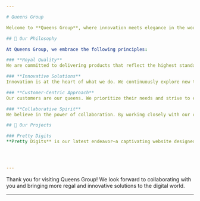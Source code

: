 ```yaml
---

# Queens Group

Welcome to **Queens Group**, where innovation meets elegance in the world of IT products. Inspired by the K-drama "Queen of Tears," our organization believes in the power of technology to transform and uplift everyday experiences. We specialize in creating sophisticated digital solutions, including websites for retail and unique online platforms.

## 🌟 Our Philosophy

At Queens Group, we embrace the following principles:

### **Royal Quality**
We are committed to delivering products that reflect the highest standards of excellence. Every project is crafted with precision, care, and a touch of regal elegance.

### **Innovative Solutions**
Innovation is at the heart of what we do. We continuously explore new technologies and methodologies to provide cutting-edge solutions that meet the evolving needs of our clients.

### **Customer-Centric Approach**
Our customers are our queens. We prioritize their needs and strive to exceed their expectations through personalized service and tailored digital experiences.

### **Collaborative Spirit**
We believe in the power of collaboration. By working closely with our clients and partners, we foster a creative and supportive environment where great ideas thrive.

## 🚀 Our Projects

### Pretty Digits
**Pretty Digits** is our latest endeavor—a captivating website designed to sell unique and attractive phone numbers. Whether you're looking for a memorable number for personal use or business branding, Pretty Digits offers a wide selection to choose from.




---
```


Thank you for visiting Queens Group! We look forward to collaborating with you and bringing more regal and innovative solutions to the digital world.

---
